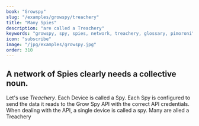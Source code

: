 ```yaml
---
book: "Growspy"
slug: "/examples/growspy/treachery"
title: "Many Spies"
description: "are called a Treachery"
keywords: "growspy, spy, spies, network, treachery, glossary, pimoroni"
icon: "subscribe"
image: "/jpg/examples/growspy.jpg"
order: 310
---
```

## A network of **Spies** clearly needs a collective noun. 

Let's use _Treachery_. Each Device is called a Spy. Each Spy is configured to send the data it reads to the Grow Spy API with the correct API credentials. When dealing with the API, a single device is called a spy. Many are alled a Treachery